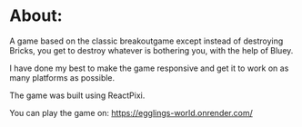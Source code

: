 <h1>About:</h1>

A game based on the classic breakoutgame except instead of destroying Bricks, you get to destroy whatever is bothering you, with the help of Bluey. 

I have done my best to make the game responsive and get it to work on as many platforms as possible.

The game was built using ReactPixi.

You can play the game on: https://egglings-world.onrender.com/
